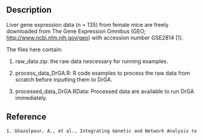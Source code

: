 Description
---
Liver gene expression data (n = 135) from female mice are freely downloaded from The Gene Expression Omnibus (GEO; http://www.ncbi.nlm.nih.gov/geo) with
accession number GSE2814 [1].

The files here contain:
1. raw_data.zip: the raw data nescessary for running examples.

2. process_data_DrGA.R: R code examples to process the raw data from scratch before inputting them to DrGA.

3. processed_data_DrGA.RData:  Processed data are available to run DrGA immediately.

Reference
---
```sh
1. Ghazalpour, A., et al., Integrating Genetic and Network Analysis to Characterize Genes Related to Mouse Weight. PLOS Genetics, 2006. 2(8): p. e130.
```
